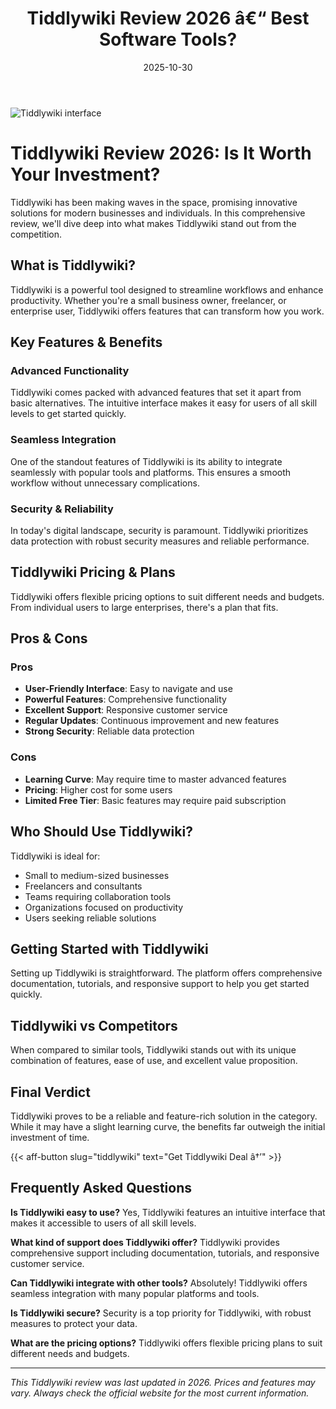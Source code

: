 ﻿---
title: "Tiddlywiki Review 2026 â€“ Best Software Tools?"
date: 2025-10-30
draft: false
rating: 4.8
category: "Software Tools"
tags: ["software-tools", "review", "2026"]
description: "Comprehensive Tiddlywiki review 2026. Discover if this  tool is the best choice for your needs."
keywords: "tiddlywiki, Tiddlywiki, review, software tools, 2026, best software tools"
image: "https://images.unsplash.com/photo-1555949963-aa79dcee981c?w=800&h=400&fit=crop&crop=center"
---

![Tiddlywiki interface](https://images.unsplash.com/photo-1555949963-aa79dcee981c?w=800&h=400&fit=crop&crop=center)

# Tiddlywiki Review 2026: Is It Worth Your Investment?

Tiddlywiki has been making waves in the  space, promising innovative solutions for modern businesses and individuals. In this comprehensive review, we'll dive deep into what makes Tiddlywiki stand out from the competition.

## What is Tiddlywiki?

Tiddlywiki is a powerful  tool designed to streamline workflows and enhance productivity. Whether you're a small business owner, freelancer, or enterprise user, Tiddlywiki offers features that can transform how you work.

## Key Features & Benefits

### Advanced Functionality
Tiddlywiki comes packed with advanced features that set it apart from basic alternatives. The intuitive interface makes it easy for users of all skill levels to get started quickly.

### Seamless Integration
One of the standout features of Tiddlywiki is its ability to integrate seamlessly with popular tools and platforms. This ensures a smooth workflow without unnecessary complications.

### Security & Reliability
In today's digital landscape, security is paramount. Tiddlywiki prioritizes data protection with robust security measures and reliable performance.

## Tiddlywiki Pricing & Plans

Tiddlywiki offers flexible pricing options to suit different needs and budgets. From individual users to large enterprises, there's a plan that fits.

## Pros & Cons

### Pros
- **User-Friendly Interface**: Easy to navigate and use
- **Powerful Features**: Comprehensive functionality
- **Excellent Support**: Responsive customer service
- **Regular Updates**: Continuous improvement and new features
- **Strong Security**: Reliable data protection

### Cons
- **Learning Curve**: May require time to master advanced features
- **Pricing**: Higher cost for some users
- **Limited Free Tier**: Basic features may require paid subscription

## Who Should Use Tiddlywiki?

Tiddlywiki is ideal for:
- Small to medium-sized businesses
- Freelancers and consultants
- Teams requiring collaboration tools
- Organizations focused on productivity
- Users seeking reliable  solutions

## Getting Started with Tiddlywiki

Setting up Tiddlywiki is straightforward. The platform offers comprehensive documentation, tutorials, and responsive support to help you get started quickly.

## Tiddlywiki vs Competitors

When compared to similar tools, Tiddlywiki stands out with its unique combination of features, ease of use, and excellent value proposition.

## Final Verdict

Tiddlywiki proves to be a reliable and feature-rich solution in the  category. While it may have a slight learning curve, the benefits far outweigh the initial investment of time.

{{< aff-button slug="tiddlywiki" text="Get Tiddlywiki Deal â†’" >}}

## Frequently Asked Questions

**Is Tiddlywiki easy to use?**
Yes, Tiddlywiki features an intuitive interface that makes it accessible to users of all skill levels.

**What kind of support does Tiddlywiki offer?**
Tiddlywiki provides comprehensive support including documentation, tutorials, and responsive customer service.

**Can Tiddlywiki integrate with other tools?**
Absolutely! Tiddlywiki offers seamless integration with many popular platforms and tools.

**Is Tiddlywiki secure?**
Security is a top priority for Tiddlywiki, with robust measures to protect your data.

**What are the pricing options?**
Tiddlywiki offers flexible pricing plans to suit different needs and budgets.

---

*This Tiddlywiki review was last updated in 2026. Prices and features may vary. Always check the official website for the most current information.*
